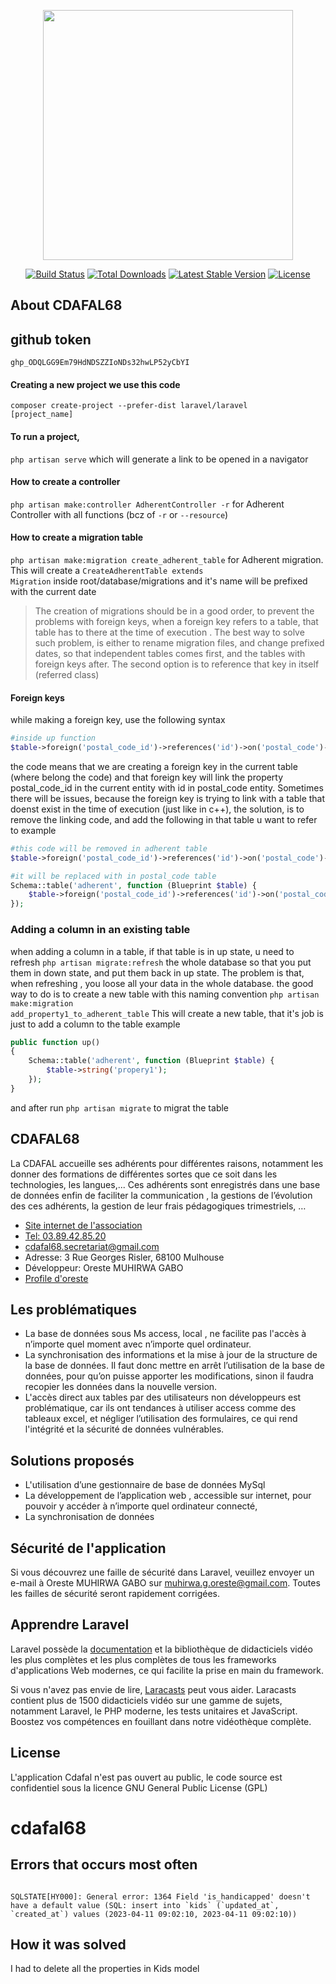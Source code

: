 <p align="center"><a href="https://laravel.com" target="_blank"><img src="https://raw.githubusercontent.com/laravel/art/master/logo-lockup/5%20SVG/2%20CMYK/1%20Full%20Color/laravel-logolockup-cmyk-red.svg" width="400"></a></p>

<p align="center">
<a href="https://travis-ci.org/laravel/framework"><img src="https://travis-ci.org/laravel/framework.svg" alt="Build Status"></a>
<a href="https://packagist.org/packages/laravel/framework"><img src="https://img.shields.io/packagist/dt/laravel/framework" alt="Total Downloads"></a>
<a href="https://packagist.org/packages/laravel/framework"><img src="https://img.shields.io/packagist/v/laravel/framework" alt="Latest Stable Version"></a>
<a href="https://packagist.org/packages/laravel/framework"><img src="https://img.shields.io/packagist/l/laravel/framework" alt="License"></a>
</p>

## About CDAFAL68
## github token
<code>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</code>

#### Creating a new project we use this code
<code>composer create-project --prefer-dist laravel/laravel [project_name]</code>

#### To run a project,
<code>php artisan serve</code> which will generate a link to be opened in a navigator

#### How to create a controller
<code>php artisan make:controller AdherentController -r</code> for Adherent Controller with all functions (bcz of <code>-r</code> or <code>--resource</code>)

#### How to create a migration table
<code>php artisan make:migration create_adherent_table</code> for Adherent migration.
This will create a <code>CreateAdherentTable extends Migration</code> inside root/database/migrations and it's name will be prefixed with the current date

> The creation of migrations should be in a good order, to prevent the problems with foreign keys, when a foreign key refers to a table, that table has to there at the time of execution .
> The best way to solve such problem, is either to rename migration files, and change prefixed dates, so that independent tables comes first, and the tables with foreign keys after.
> The second option is to reference that key in itself (referred class)

#### Foreign keys
while making a foreign key, use the following syntax
```PHP 
#inside up function
$table->foreign('postal_code_id')->references('id')->on('postal_code')->onDelete('cascade');
```
the code means that we are creating a foreign key in the current table (where belong the code) and that foreign key will link the property postal_code_id in the current entity with id in postal_code entity.
Sometimes there will be issues, because the foreign key is trying to link with a table that doenst exist in the time of execution (just like in c++), 
the solution, is to remove the linking code, and add the following in that table u want to refer to 
example
```PHP
#this code will be removed in adherent table
$table->foreign('postal_code_id')->references('id')->on('postal_code')->onDelete('cascade');

#it will be replaced with in postal_code table
Schema::table('adherent', function (Blueprint $table) {
    $table->foreign('postal_code_id')->references('id')->on('postal_code');
});
```

### Adding a column in an existing table
when adding a column in a table, if that table is in up state, u need to refresh <code>php artisan migrate:refresh</code> the whole database so that you put them in down state, and put them back in up state.
The problem is that, when refreshing , you loose all your data in the whole database.
the good way to do is to create a new table with this naming convention <code>php artisan make:migration add_property1_to_adherent_table</code>
This will create a new table, that it's job is just to add a column to the table 
example
```php
public function up()
{
    Schema::table('adherent', function (Blueprint $table) {
        $table->string('propery1');
    });
}
```
and after run <code>php artisan migrate</code> to migrat the table
## CDAFAL68

La CDAFAL accueille ses adhérents pour différentes raisons, notamment les donner des formations de différentes sortes que ce soit dans les technologies, les langues,...
Ces adhérents sont enregistrés dans une base de données enfin de faciliter la communication , la gestions de l’évolution des ces adhérents, la gestion de leur frais pédagogiques trimestriels, …

- [Site internet de l'association](https://cdafal68.eu/)
- [Tel: 03.89.42.85.20](03.89.42.85.20)
- [cdafal68.secretariat@gmail.com](mailto:cdafal68.secretariat@gmail.com)
- Adresse: 3 Rue Georges Risler, 68100 Mulhouse
- Développeur: Oreste MUHIRWA GABO 
- [Profile d'oreste](https://github.com/orestegabo/)

## Les problématiques
- La base de données sous Ms access, local , ne facilite pas l'accès à n’importe quel moment avec n’importe quel ordinateur.
- La synchronisation des informations et la mise à jour de la structure de la base de données. Il faut donc mettre en arrêt l’utilisation de la base de données, pour qu’on puisse apporter les modifications, sinon il faudra recopier les données dans la nouvelle version.
- L'accès direct aux tables par des utilisateurs non développeurs est problématique, car ils ont tendances à utiliser access comme des tableaux excel, et négliger l’utilisation des formulaires, ce qui rend l'intégrité et la sécurité de données vulnérables.

## Solutions proposés
- L'utilisation d’une gestionnaire de base de données MySql
- La développement de l’application web , accessible sur internet, pour pouvoir y accéder à n’importe quel ordinateur connecté,
- La synchronisation de données

## Sécurité de l'application

Si vous découvrez une faille de sécurité dans Laravel, veuillez envoyer un e-mail à Oreste MUHIRWA GABO sur [muhirwa.g.oreste@gmail.com](mailto:muhirwa.g.oreste@gmail.com). Toutes les failles de sécurité seront rapidement corrigées.


## Apprendre Laravel

Laravel possède la [documentation](https://laravel.com/docs) et la bibliothèque de didacticiels vidéo les plus complètes et les plus complètes de tous les frameworks d'applications Web modernes, ce qui facilite la prise en main du framework.

Si vous n'avez pas envie de lire, [Laracasts](https://laracasts.com) peut vous aider. Laracasts contient plus de 1500 didacticiels vidéo sur une gamme de sujets, notamment Laravel, le PHP moderne, les tests unitaires et JavaScript. Boostez vos compétences en fouillant dans notre vidéothèque complète.
## License

L'application Cdafal n'est pas ouvert au public, le code source est confidentiel sous la licence GNU General Public License (GPL)
# cdafal68


## Errors that occurs most often

<code>
SQLSTATE[HY000]: General error: 1364 Field 'is_handicapped' doesn't have a default value (SQL: insert into `kids` (`updated_at`, `created_at`) values (2023-04-11 09:02:10, 2023-04-11 09:02:10)) 
</code>

## How it was solved

I had to delete all the properties in Kids model
